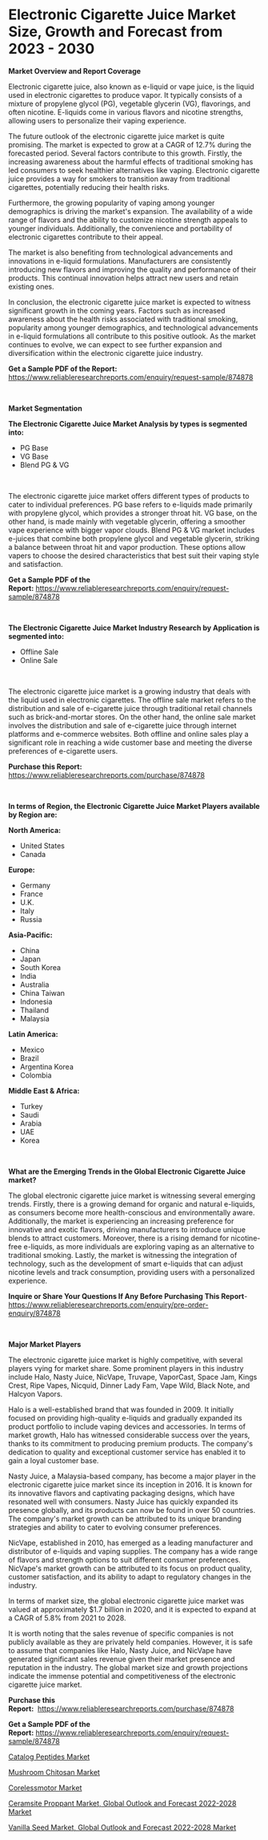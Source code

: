 <p><h1>Electronic Cigarette Juice Market Size, Growth and Forecast from 2023 - 2030</h1></p><p><strong>Market Overview and Report Coverage</strong></p>
<p><p>Electronic cigarette juice, also known as e-liquid or vape juice, is the liquid used in electronic cigarettes to produce vapor. It typically consists of a mixture of propylene glycol (PG), vegetable glycerin (VG), flavorings, and often nicotine. E-liquids come in various flavors and nicotine strengths, allowing users to personalize their vaping experience.</p><p>The future outlook of the electronic cigarette juice market is quite promising. The market is expected to grow at a CAGR of 12.7% during the forecasted period. Several factors contribute to this growth. Firstly, the increasing awareness about the harmful effects of traditional smoking has led consumers to seek healthier alternatives like vaping. Electronic cigarette juice provides a way for smokers to transition away from traditional cigarettes, potentially reducing their health risks.</p><p>Furthermore, the growing popularity of vaping among younger demographics is driving the market's expansion. The availability of a wide range of flavors and the ability to customize nicotine strength appeals to younger individuals. Additionally, the convenience and portability of electronic cigarettes contribute to their appeal.</p><p>The market is also benefiting from technological advancements and innovations in e-liquid formulations. Manufacturers are consistently introducing new flavors and improving the quality and performance of their products. This continual innovation helps attract new users and retain existing ones.</p><p>In conclusion, the electronic cigarette juice market is expected to witness significant growth in the coming years. Factors such as increased awareness about the health risks associated with traditional smoking, popularity among younger demographics, and technological advancements in e-liquid formulations all contribute to this positive outlook. As the market continues to evolve, we can expect to see further expansion and diversification within the electronic cigarette juice industry.</p></p>
<p><strong>Get a Sample PDF of the Report:</strong> <a href="https://www.reliableresearchreports.com/enquiry/request-sample/874878">https://www.reliableresearchreports.com/enquiry/request-sample/874878</a></p>
<p>&nbsp;</p>
<p><strong>Market Segmentation</strong></p>
<p><strong>The Electronic Cigarette Juice Market Analysis by types is segmented into:</strong></p>
<p><ul><li>PG Base</li><li>VG Base</li><li>Blend PG & VG</li></ul></p>
<p>&nbsp;</p>
<p><p>The electronic cigarette juice market offers different types of products to cater to individual preferences. PG base refers to e-liquids made primarily with propylene glycol, which provides a stronger throat hit. VG base, on the other hand, is made mainly with vegetable glycerin, offering a smoother vape experience with bigger vapor clouds. Blend PG & VG market includes e-juices that combine both propylene glycol and vegetable glycerin, striking a balance between throat hit and vapor production. These options allow vapers to choose the desired characteristics that best suit their vaping style and satisfaction.</p></p>
<p><strong>Get a Sample PDF of the Report:</strong>&nbsp;<a href="https://www.reliableresearchreports.com/enquiry/request-sample/874878">https://www.reliableresearchreports.com/enquiry/request-sample/874878</a></p>
<p>&nbsp;</p>
<p><strong>The Electronic Cigarette Juice Market Industry Research by Application is segmented into:</strong></p>
<p><ul><li>Offline Sale</li><li>Online Sale</li></ul></p>
<p>&nbsp;</p>
<p><p>The electronic cigarette juice market is a growing industry that deals with the liquid used in electronic cigarettes. The offline sale market refers to the distribution and sale of e-cigarette juice through traditional retail channels such as brick-and-mortar stores. On the other hand, the online sale market involves the distribution and sale of e-cigarette juice through internet platforms and e-commerce websites. Both offline and online sales play a significant role in reaching a wide customer base and meeting the diverse preferences of e-cigarette users.</p></p>
<p><strong>Purchase this Report:</strong>&nbsp; <a href="https://www.reliableresearchreports.com/purchase/874878">https://www.reliableresearchreports.com/purchase/874878</a></p>
<p>&nbsp;</p>
<p><strong>In terms of Region, the Electronic Cigarette Juice Market Players available by Region are:</strong></p>
<p>
    <p> <strong> North America: </strong>
        <ul>
            <li>United States</li>
            <li>Canada</li>
        </ul>
        </p> 
    <p> <strong> Europe: </strong>
        <ul>
            <li>Germany</li>
            <li>France</li>
            <li>U.K.</li>
            <li>Italy</li>
            <li>Russia</li>
        </ul>
        </p> 
    <p> <strong> Asia-Pacific: </strong>
        <ul>
            <li>China</li>
            <li>Japan</li>
            <li>South Korea</li>
            <li>India</li>
            <li>Australia</li>
            <li>China Taiwan</li>
            <li>Indonesia</li>
            <li>Thailand</li>
            <li>Malaysia</li>
        </ul>
        </p> 
    <p> <strong> Latin America: </strong>
        <ul>
            <li>Mexico</li>
            <li>Brazil</li>
            <li>Argentina Korea</li>
            <li>Colombia</li>
        </ul>
        </p> 
    <p> <strong> Middle East & Africa: </strong>
        <ul>
            <li>Turkey</li>
            <li>Saudi</li>
            <li>Arabia</li>
            <li>UAE</li>
            <li>Korea</li>
        </ul>
    </p>
    </p>
<p>&nbsp;</p>
<p><strong>What are the Emerging Trends in the Global Electronic Cigarette Juice market?</strong></p>
<p><p>The global electronic cigarette juice market is witnessing several emerging trends. Firstly, there is a growing demand for organic and natural e-liquids, as consumers become more health-conscious and environmentally aware. Additionally, the market is experiencing an increasing preference for innovative and exotic flavors, driving manufacturers to introduce unique blends to attract customers. Moreover, there is a rising demand for nicotine-free e-liquids, as more individuals are exploring vaping as an alternative to traditional smoking. Lastly, the market is witnessing the integration of technology, such as the development of smart e-liquids that can adjust nicotine levels and track consumption, providing users with a personalized experience.</p></p>
<p><strong>Inquire or Share Your Questions If Any Before Purchasing This Report</strong>- <a href="https://www.reliableresearchreports.com/enquiry/pre-order-enquiry/874878">https://www.reliableresearchreports.com/enquiry/pre-order-enquiry/874878</a></p>
<p>&nbsp;</p>
<p><strong>Major Market Players</strong></p>
<p><p>The electronic cigarette juice market is highly competitive, with several players vying for market share. Some prominent players in this industry include Halo, Nasty Juice, NicVape, Truvape, VaporCast, Space Jam, Kings Crest, Ripe Vapes, Nicquid, Dinner Lady Fam, Vape Wild, Black Note, and Halcyon Vapors. </p><p>Halo is a well-established brand that was founded in 2009. It initially focused on providing high-quality e-liquids and gradually expanded its product portfolio to include vaping devices and accessories. In terms of market growth, Halo has witnessed considerable success over the years, thanks to its commitment to producing premium products. The company's dedication to quality and exceptional customer service has enabled it to gain a loyal customer base.</p><p>Nasty Juice, a Malaysia-based company, has become a major player in the electronic cigarette juice market since its inception in 2016. It is known for its innovative flavors and captivating packaging designs, which have resonated well with consumers. Nasty Juice has quickly expanded its presence globally, and its products can now be found in over 50 countries. The company's market growth can be attributed to its unique branding strategies and ability to cater to evolving consumer preferences.</p><p>NicVape, established in 2010, has emerged as a leading manufacturer and distributor of e-liquids and vaping supplies. The company has a wide range of flavors and strength options to suit different consumer preferences. NicVape's market growth can be attributed to its focus on product quality, customer satisfaction, and its ability to adapt to regulatory changes in the industry.</p><p>In terms of market size, the global electronic cigarette juice market was valued at approximately $1.7 billion in 2020, and it is expected to expand at a CAGR of 5.8% from 2021 to 2028. </p><p>It is worth noting that the sales revenue of specific companies is not publicly available as they are privately held companies. However, it is safe to assume that companies like Halo, Nasty Juice, and NicVape have generated significant sales revenue given their market presence and reputation in the industry. The global market size and growth projections indicate the immense potential and competitiveness of the electronic cigarette juice market.</p></p>
<p><strong>Purchase this Report:</strong>&nbsp;&nbsp;<a href="https://www.reliableresearchreports.com/purchase/874878">https://www.reliableresearchreports.com/purchase/874878</a></p>
<p></p>
<p><strong>Get a Sample PDF of the Report:</strong>&nbsp;<a href="https://www.reliableresearchreports.com/enquiry/request-sample/874878">https://www.reliableresearchreports.com/enquiry/request-sample/874878</a></p>
<p><p><a href="https://www.linkedin.com/pulse/catalog-peptides-market-size-share-amp-trends-analysis-xexee/">Catalog Peptides Market</a></p><p><a href="https://www.linkedin.com/pulse/mushroom-chitosan-market-challenges-opportunities-growth-m1vge/">Mushroom Chitosan Market</a></p><p><a href="https://www.reportprime.com/corelessmotor-r2336">Corelessmotor Market</a></p><p><a href="https://issuu.com/reportprime-2/docs/ceramsite-proppant-market-global-outlook-and-forec?fr=xKAE9_zU1NQ">Ceramsite Proppant Market, Global Outlook and Forecast 2022-2028 Market</a></p><p><a href="https://issuu.com/reportprime-2/docs/vanilla-seed-market-global-outlook-and-forecast-20?fr=xKAE9_zU1NQ">Vanilla Seed Market, Global Outlook and Forecast 2022-2028 Market</a></p></p>